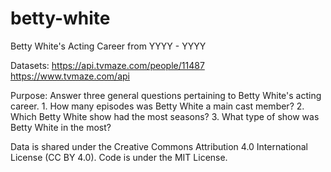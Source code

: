 # betty-white

Betty White's Acting Career from YYYY - YYYY


Datasets:
  https://api.tvmaze.com/people/11487
  https://www.tvmaze.com/api

Purpose:
  Answer three general questions pertaining to Betty White's acting career.
    1. How many episodes was Betty White a main cast member?
    2. Which Betty White show had the most seasons?
    3. What type of show was Betty White in the most?

Data is shared under the Creative Commons Attribution 4.0 International License (CC BY 4.0). Code is under the MIT License.
